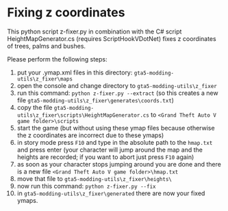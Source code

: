 # Fixing z coordinates

This python script z-fixer.py in combination with the C# script HeightMapGenerator.cs (requires ScriptHookVDotNet)
fixes z coordinates of trees, palms and bushes.

Please perform the following steps:
1. put your .ymap.xml files in this directory: `gta5-modding-utils\z_fixer\maps`
2. open the console and change directory to `gta5-modding-utils\z_fixer`
3. run this command: ```python z-fixer.py --extract``` (so this creates a new file `gta5-modding-utils\z_fixer\generates\coords.txt`)
4. copy the file `gta5-modding-utils\z_fixer\scripts\HeightMapGenerator.cs` to `<Grand Theft Auto V game folder>\scripts`
5. start the game (but without using these ymap files because otherwise the z coordinates are incorrect due to these ymaps)
6. in story mode press `F10` and type in the absolute path to the `hmap.txt` and press enter (your character will jump around the map and the heights are recorded; if you want to abort just press `F10` again)
7. as soon as your character stops jumping around you are done and there is a new file `<Grand Theft Auto V game folder>\hmap.txt`
8. move that file to `gta5-modding-utils\z_fixer\heights\`
9. now run this command: ```python z-fixer.py --fix```
10. in `gta5-modding-utils\z_fixer\generated` there are now your fixed ymaps.